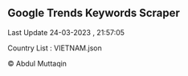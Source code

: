

## Google Trends Keywords Scraper 
 
Last Update 24-03-2023 , 21:57:05

Country List :
VIETNAM.json



© Abdul Muttaqin 
